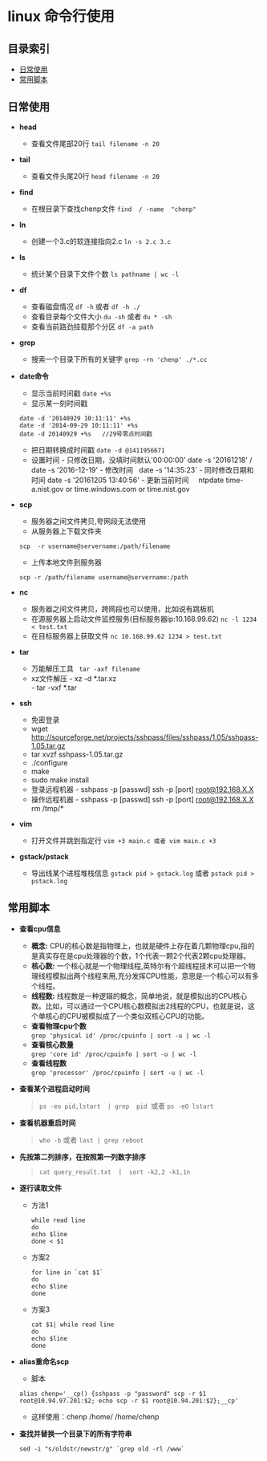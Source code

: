 # linux 命令行使用
## 目录索引

- [日常使用](#日常使用)
- [常用脚本](#常用脚本)


## 日常使用
- **head**  
	- 查看文件尾部20行 `tail filename -n 20`  
- **tail**
	- 查看文件头尾20行 `head filename -n 20`  
- **find**
	- 在根目录下查找chenp文件 `find  / -name  "chenp" `
- **ln**
	- 创建一个3.c的软连接指向2.c `ln -s 2.c 3.c`  
- **ls**
	- 统计某个目录下文件个数 `ls pathname | wc -l`  
- **df**
	- 查看磁盘情况 `df -h` 或者 `df -h ./`  
	- 查看目录每个文件大小 `du -sh` 或者 `du * -sh`  
	- 查看当前路劲挂载那个分区 `df -a path`
- **grep**
	- 搜索一个目录下所有的关键字 `grep -rn 'chenp' ./*.cc`

- **date命令**
  - 显示当前时间戳  `date +%s`
  - 显示某一刻时间戳
  ```
  date -d '20140929 10:11:11' +%s
  date -d '2014-09-29 10:11:11' +%s
  date -d 20140929 +%s   //29号零点时间戳
  ```
  - 把日期转换成时间戳  `date -d @1411956671`
  - 设置时间 
    	- 只修改日期，没填时间默认'00:00:00'
      date -s '20161218' / date -s '2016-12-19'
    	- 修改时间
      date -s '14:35:23`
    	- 同时修改日期和时间
      date -s '20161205 13:40:56'
    	- 更新当前时间
      ntpdate time-a.nist.gov or time.windows.com or time.nist.gov
      
- **scp**
  - 服务器之间文件拷贝,夸网段无法使用
  - 从服务器上下载文件夹
  ```
  scp  -r username@servername:/path/filename
  ```
  - 上传本地文件到服务器
  ```
  scp -r /path/filename username@servername:/path
  ```

- **nc**
  - 服务器之间文件拷贝，跨网段也可以使用，比如说有跳板机
  - 在源服务器上启动文件监控服务(目标服务器ip:10.168.99.62)
  `nc -l 1234 < test.txt`
  - 在目标服务器上获取文件
  `nc 10.168.99.62 1234 > test.txt`

- **tar**
  - 万能解压工具 ` tar -axf filename`  
  - xz文件解压 
  		- xz -d   *.tar.xz  
  		- tar -vxf  *.tar


- **ssh**
  -  免密登录
  - wget http://sourceforge.net/projects/sshpass/files/sshpass/1.05/sshpass-1.05.tar.gz 
  - tar xvzf sshpass-1.05.tar.gz 
  - ./configure 
  - make 
  - sudo make install 
  - 登录远程机器
    	- sshpass -p [passwd] ssh -p [port] root@192.168.X.X 
  - 操作远程机器 
  		- sshpass -p [passwd] ssh -p [port] root@192.168.X.X rm /tmp/* 

- **vim**  
	- 打开文件并跳到指定行 `vim +3 main.c 或者 vim main.c +3`  

- **gstack/pstack**
	- 导出线某个进程堆栈信息 `gstack pid > gstack.log` 或者 `pstack pid > pstack.log`

## 常用脚本 
- **查看cpu信息**
	- **概念:** CPU的核心数是指物理上，也就是硬件上存在着几颗物理cpu,指的是真实存在是cpu处理器的个数，1个代表一颗2个代表2颗cpu处理器。
	- **核心数:** 一个核心就是一个物理线程,英特尔有个超线程技术可以把一个物理线程模拟出两个线程来用,充分发挥CPU性能，意思是一个核心可以有多个线程。
	- **线程数:** 线程数是一种逻辑的概念，简单地说，就是模拟出的CPU核心数。比如，可以通过一个CPU核心数模拟出2线程的CPU，也就是说，这个单核心的CPU被模拟成了一个类似双核心CPU的功能。  
  - **查看物理cpu个数**  
  `grep 'physical id' /proc/cpuinfo | sort -u | wc -l`  
  - **查看核心数量**  
  `grep 'core id' /proc/cpuinfo | sort -u | wc -l`  
  - **查看线程数**    
  `grep 'processor' /proc/cpuinfo | sort -u | wc -l`  

- **查看某个进程启动时间**
	> `ps -eo pid,lstart  | grep  pid`  或者 `ps -eO lstart` 

- **查看机器重启时间** 
	> `who -b` 或者 `last | grep reboot`  

- **先按第二列排序，在按照第一列数字排序**
	> `cat query_result.txt  |  sort -k2,2 -k1,1n `  

- **逐行读取文件**
  - 方法1
    ``` 
    while read line
    do
    echo $line
    done < $1
    ```
  - 方案2
    ```
    for line in `cat $1`
    do
    echo $line
    done
    ```
  - 方案3
    ``` 
    cat $1| while read line
    do
    echo $line
    done
    ```
- **alias重命名scp** 
  - 脚本 
  
  ```
  alias chenp='__cp() {sshpass -p "password" scp -r $1 root@10.94.97.201:$2; echo scp -r $1 root@10.94.201:$2};__cp'
  ``` 
  - 这样使用：chenp /home/ /home/chenp

- **查找并替换一个目录下的所有字符串** 
	``` 
	sed -i "s/oldstr/newstr/g" `grep old -rl /www` 
	```
	
  
